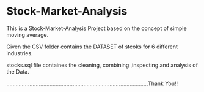 #  Stock-Market-Analysis
This is a Stock-Market-Analysis Project based on the concept of simple moving average.

Given the CSV folder contains the DATASET of stcoks for 6 different industries.

stocks.sql file containes the cleaning, combining ,inspecting and analysis of the Data.




............................................................................................Thank You!!
